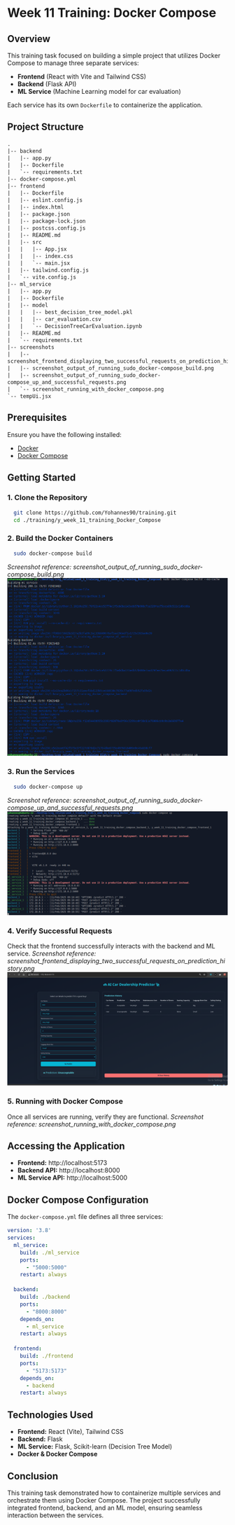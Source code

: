 # Week 11 Training: Docker Compose

## Overview
This training task focused on building a simple project that utilizes Docker Compose to manage three separate services:
- **Frontend** (React with Vite and Tailwind CSS)
- **Backend** (Flask API)
- **ML Service** (Machine Learning model for car evaluation)

Each service has its own `Dockerfile` to containerize the application.

## Project Structure
```
.
|-- backend
|   |-- app.py
|   |-- Dockerfile
|   `-- requirements.txt
|-- docker-compose.yml
|-- frontend
|   |-- Dockerfile
|   |-- eslint.config.js
|   |-- index.html
|   |-- package.json
|   |-- package-lock.json
|   |-- postcss.config.js
|   |-- README.md
|   |-- src
|   |   |-- App.jsx
|   |   |-- index.css
|   |   `-- main.jsx
|   |-- tailwind.config.js
|   `-- vite.config.js
|-- ml_service
|   |-- app.py
|   |-- Dockerfile
|   |-- model
|   |   |-- best_decision_tree_model.pkl
|   |   |-- car_evaluation.csv
|   |   `-- DecisionTreeCarEvaluation.ipynb
|   |-- README.md
|   `-- requirements.txt
|-- screenshots
|   |-- screenshot_frontend_displaying_two_successful_requests_on_prediction_history.png
|   |-- screenshot_output_of_running_sudo_docker-compose_build.png
|   |-- screenshot_output_of_running_sudo_docker-compose_up_and_successful_requests.png
|   `-- screenshot_running_with_docker_compose.png
`-- tempUi.jsx
```

## Prerequisites
Ensure you have the following installed:
- [Docker](https://www.docker.com/)
- [Docker Compose](https://docs.docker.com/compose/)

## Getting Started

### 1. Clone the Repository
```sh
  git clone https://github.com/Yohannes90/training.git
  cd ./training/y_week_11_training_Docker_Compose
```

### 2. Build the Docker Containers
```sh
  sudo docker-compose build
```
_Screenshot reference: screenshot_output_of_running_sudo_docker-compose_build.png_
![screenshot_output_of_running_sudo_docker-compose_build](screenshots/screenshot_output_of_running_sudo_docker-compose_build.png)

### 3. Run the Services
```sh
  sudo docker-compose up
```
_Screenshot reference: screenshot_output_of_running_sudo_docker-compose_up_and_successful_requests.png_
![screenshot_output_of_running_sudo_docker-compose_up_and_successful_requests](screenshots/screenshot_output_of_running_sudo_docker-compose_up_and_successful_requests.png)

### 4. Verify Successful Requests
Check that the frontend successfully interacts with the backend and ML service.
_Screenshot reference: screenshot_frontend_displaying_two_successful_requests_on_prediction_history.png_
![screenshot_output_of_running_sudo_docker-compose_up_and_successful_requests](screenshots/screenshot_frontend_displaying_two_successful_requests_on_prediction_history.png)

### 5. Running with Docker Compose
Once all services are running, verify they are functional.
_Screenshot reference: screenshot_running_with_docker_compose.png_

## Accessing the Application
- **Frontend:** http://localhost:5173
- **Backend API:** http://localhost:8000
- **ML Service API:** http://localhost:5000

## Docker Compose Configuration
The `docker-compose.yml` file defines all three services:
```yaml
version: '3.8'
services:
  ml_service:
    build: ./ml_service
    ports:
      - "5000:5000"
    restart: always

  backend:
    build: ./backend
    ports:
      - "8000:8000"
    depends_on:
      - ml_service
    restart: always

  frontend:
    build: ./frontend
    ports:
      - "5173:5173"
    depends_on:
      - backend
    restart: always
```

## Technologies Used
- **Frontend:** React (Vite), Tailwind CSS
- **Backend:** Flask
- **ML Service:** Flask, Scikit-learn (Decision Tree Model)
- **Docker & Docker Compose**

## Conclusion
This training task demonstrated how to containerize multiple services and orchestrate them using Docker Compose. The project successfully integrated frontend, backend, and an ML model, ensuring seamless interaction between the services.
